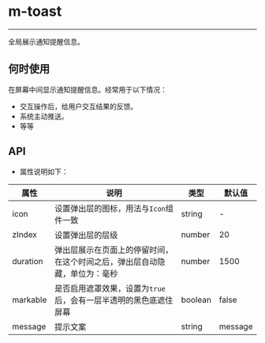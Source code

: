 # m-toast

---

全局展示通知提醒信息。

## 何时使用

在屏幕中间显示通知提醒信息。经常用于以下情况：

- 交互操作后，给用户交互结果的反馈。
- 系统主动推送。
- 等等

## API

- 属性说明如下：

属性 | 说明 | 类型 | 默认值
-----|-----|-----|------
icon | 设置弹出层的图标，用法与`Icon`组件一致 | string | -
zIndex | 设置弹出层的层级 | number | 20
duration | 弹出层展示在页面上的停留时间，在这个时间之后，弹出层自动隐藏，单位为：毫秒 | number | 1500
markable | 是否启用遮罩效果，设置为`true`后，会有一层半透明的黑色底遮住屏幕 | boolean | false
message | 提示文案 | string | message


